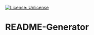 [![License: Unlicense](https://img.shields.io/badge/License-Unlicense%202.0-blue.svg)](https://opensource.org/licenses/Unlicense)

# README-Generator